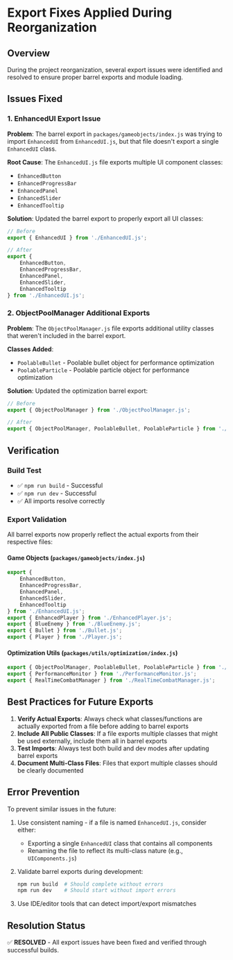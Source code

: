 # Export Fixes Applied During Reorganization

## Overview
During the project reorganization, several export issues were identified and resolved to ensure proper barrel exports and module loading.

## Issues Fixed

### 1. EnhancedUI Export Issue
**Problem**: The barrel export in `packages/gameobjects/index.js` was trying to import `EnhancedUI` from `EnhancedUI.js`, but that file doesn't export a single `EnhancedUI` class.

**Root Cause**: The `EnhancedUI.js` file exports multiple UI component classes:
- `EnhancedButton`
- `EnhancedProgressBar` 
- `EnhancedPanel`
- `EnhancedSlider`
- `EnhancedTooltip`

**Solution**: Updated the barrel export to properly export all UI classes:
```javascript
// Before
export { EnhancedUI } from './EnhancedUI.js';

// After  
export { 
    EnhancedButton, 
    EnhancedProgressBar, 
    EnhancedPanel, 
    EnhancedSlider, 
    EnhancedTooltip 
} from './EnhancedUI.js';
```

### 2. ObjectPoolManager Additional Exports
**Problem**: The `ObjectPoolManager.js` file exports additional utility classes that weren't included in the barrel export.

**Classes Added**:
- `PoolableBullet` - Poolable bullet object for performance optimization
- `PoolableParticle` - Poolable particle object for performance optimization

**Solution**: Updated the optimization barrel export:
```javascript
// Before
export { ObjectPoolManager } from './ObjectPoolManager.js';

// After
export { ObjectPoolManager, PoolableBullet, PoolableParticle } from './ObjectPoolManager.js';
```

## Verification

### Build Test
- ✅ `npm run build` - Successful
- ✅ `npm run dev` - Successful  
- ✅ All imports resolve correctly

### Export Validation
All barrel exports now properly reflect the actual exports from their respective files:

#### Game Objects (`packages/gameobjects/index.js`)
```javascript
export { 
    EnhancedButton, 
    EnhancedProgressBar, 
    EnhancedPanel, 
    EnhancedSlider, 
    EnhancedTooltip 
} from './EnhancedUI.js';
export { EnhancedPlayer } from './EnhancedPlayer.js';
export { BlueEnemy } from './BlueEnemy.js';
export { Bullet } from './Bullet.js';
export { Player } from './Player.js';
```

#### Optimization Utils (`packages/utils/optimization/index.js`)
```javascript
export { ObjectPoolManager, PoolableBullet, PoolableParticle } from './ObjectPoolManager.js';
export { PerformanceMonitor } from './PerformanceMonitor.js';
export { RealTimeCombatManager } from './RealTimeCombatManager.js';
```

## Best Practices for Future Exports

1. **Verify Actual Exports**: Always check what classes/functions are actually exported from a file before adding to barrel exports
2. **Include All Public Classes**: If a file exports multiple classes that might be used externally, include them all in barrel exports
3. **Test Imports**: Always test both build and dev modes after updating barrel exports
4. **Document Multi-Class Files**: Files that export multiple classes should be clearly documented

## Error Prevention

To prevent similar issues in the future:

1. Use consistent naming - if a file is named `EnhancedUI.js`, consider either:
   - Exporting a single `EnhancedUI` class that contains all components
   - Renaming the file to reflect its multi-class nature (e.g., `UIComponents.js`)

2. Validate barrel exports during development:
   ```bash
   npm run build  # Should complete without errors
   npm run dev    # Should start without import errors
   ```

3. Use IDE/editor tools that can detect import/export mismatches

## Resolution Status
✅ **RESOLVED** - All export issues have been fixed and verified through successful builds. 